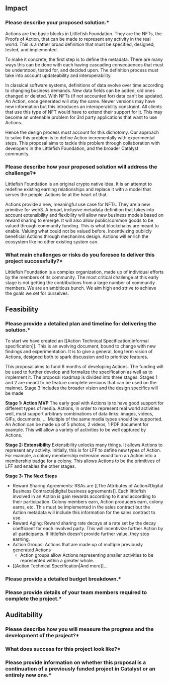 ## Impact
### Please describe your proposed solution.*
Actions are the basic blocks in Littlefish Foundation. They are the NFTs, the Proofs of Action, that can be made to represent any activity in the real world. This is a rather broad definition that must be specified, designed, tested, and implemented. 

To make it concrete, the first step is to define the metadata. There are many ways this can be done with each having cascading consequences that must be understood, tested for, and decided upon. The definition process must take into account updateability and interoperability.

In classical software systems, definitions of data evolve over time according to changing business demands. New data fields can be added, old ones changed or deleted. With NFTs (if not accounted for) data can't be updated. An Action, once generated will stay the same. Newer versions may have new information but this introduces an interoperability constraint. All clients that use this type of NFT would have to extend their support for it. This may become an untenable problem for 3rd party applications that want to use Actions. 

Hence the design process must account for this dichotomy. Our approach to solve this problem is to define Action incrementally with experimental steps. This proposal aims to tackle this problem through collaboration with developers in the Littlefish Foundation, and the broader Catalyst community. 

### Please describe how your proposed solution will address the challenge?*
Littlefish Foundation is an original crypto native idea. It is an attempt to redefine existing earning relationships and replace it with a model that serves the people. Actions lie at the heart of that. 

Actions provide a new, meaningful use case for NFTs. They are a new primitive for web3. A broad, inclusive metadata definition that takes into account extensibility and flexibility will allow new business models based on reward sharing to emerge. It will also allow public/common goods to be valued through community funding. This is what blockchains are meant to enable. Valuing what could not be valued before. Incentivizing publicly beneficial Actions through mechanims design. Actions will enrich the ecosystem like no other existing system can.

### What main challenges or risks do you foresee to deliver this project successfully?*
Littlefish Foundation is a complex organization, made up of individual efforts by the members of its community. The most critical challenge at this early stage is not getting the contributions from a large number of community members. We are an ambitious bunch. We aim high and strive to achieve the goals we set for ourselves. 

## Feasibility

### Please provide a detailed plan and timeline for delivering the solution.*
To start we have created an [[Action Technical Specification|informal specification]]. This is an evolving document, bound to change with new findings and experimentation. It is to give a general, long term vision of Actions, designed both to spark discussion and to prioritize features.

This proposal aims to fund 6 months of developing Actions. The funding will be used to further develop and formalize the specification as well as to implement it. The proposal roadmap is divided into three stages. Stages 1 and 2 are meant to be feature complete versions that can be used on the mainnet. Stage 3 includes the broader vision and the design specifics will be made 

**Stage 1: Action MVP**
The early goal with Actions is to have good support for different types of media. Actions, in order to represent real world activities well, must support arbitrary combinations of data links: images, videos, GIFs, documents, … Multiple of the same media types should be supported. An Action can be made up of 5 photos, 2 videos, 1 PDF document for example. This will allow a variety of activities to be well captured by Actions.

**Stage 2: Extensibility**
Extensibility unlocks many things. It allows Actions to represent any activity. Initially, this is for LFF to define new types of Action. For example, a colony membership extension would turn an Action into a membership badge for a colony. This allows Actions to be the primitives of LFF and enables the other stages.

**Stage 3: The Next Steps**
- Reward Sharing Agreements: RSAs are [[The Attributes of Action#Digital Business Contracts|digital business agreements]]. Each littlefish involved in an Action is gain rewards according to it and according to their participation. Colony members earn, Action producers earn, colony earns, etc. This must be implemented in the sales contract but the Action metadata will include this information for the sales contract to use.
- Reward Aging: Reward sharing rate decays at a rate set by the decay coefficient for each involved party. This will incentivize further Action by all participants. If littlefish doesn't provide further value, they stop earning.
- Action Groups: Actions that are made up of multiple previously generated Actions 
	- Action groups allow Actions representing smaller activities to be represented within a greater whole.
- [[Action Technical Specification|And more]]... 

### Please provide a detailed budget breakdown.*

  
  
### Please provide details of your team members required to complete the project.*


## Auditability
### Please describe how you will measure the progress and the development of the project?*


### What does success for this project look like?*
  

### Please provide information on whether this proposal is a continuation of a previously funded project in Catalyst or an entirely new one.*